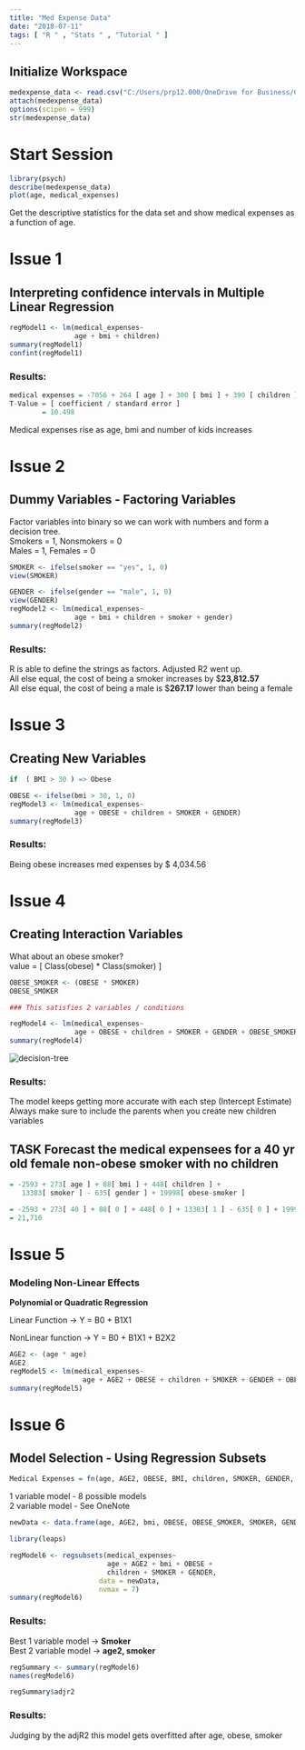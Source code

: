 ```yaml
---
title: "Med Expense Data"
date: "2018-07-11"
tags: [ "R " , "Stats " , "Tutorial " ]
---
```


## Initialize Workspace

```r
medexpense_data <- read.csv("C:/Users/prp12.000/OneDrive for Business/Courses/BIA-6309-Stats-And-Machine-Learning/csv/medexpense_data.csv")
attach(medexpense_data)
options(scipen = 999)
str(medexpense_data)
```

# Start Session

```r
library(psych)
describe(medexpense_data)
plot(age, medical_expenses)
```

Get the descriptive statistics for the data set and show medical expenses as a function of age.

# Issue 1

## Interpreting confidence intervals in Multiple Linear Regression

```r
regModel1 <- lm(medical_expenses~
                age + bmi + children)
summary(regModel1)
confint(regModel1)
```

### Results:

```r
medical expenses = -7056 + 264 [ age ] + 300 [ bmi ] + 390 [ children ]  
T-Value = [ coefficient / standard error ]
        = 10.498  
```

Medical expenses rise as age, bmi and number of kids increases

# Issue 2

## Dummy Variables - Factoring Variables

Factor variables into binary so we can work with numbers and form a decision tree.  
Smokers = 1, Nonsmokers = 0  
Males = 1, Females = 0

```r
SMOKER <- ifelse(smoker == "yes", 1, 0)
view(SMOKER)

GENDER <- ifelse(gender == "male", 1, 0)
view(GENDER)
regModel2 <- lm(medical_expenses~
                age + bmi + children + smoker + gender)
summary(regModel2)
```

### Results:

R is able to define the strings as factors. Adjusted R2 went up.  
All else equal, the cost of being a smoker increases by $**23,812.57**  
All else equal, the cost of being a male is $**267.17** lower than being a female

# Issue 3

## Creating New Variables

```r
if  ( BMI > 30 ) => Obese

OBESE <- ifelse(bmi > 30, 1, 0)
regModel3 <- lm(medical_expenses~
                age + OBESE + children + SMOKER + GENDER)
summary(regModel3)
```

### Results:

Being obese increases med expenses by $ 4,034.56

# Issue 4

## Creating Interaction Variables

What about an obese smoker?  
 value = [ Class(obese) * Class(smoker) ]

```r
OBESE_SMOKER <- (OBESE * SMOKER)
OBESE_SMOKER

### This satisfies 2 variables / conditions

regModel4 <- lm(medical_expenses~
                age + OBESE + children + SMOKER + GENDER + OBESE_SMOKER)
summary(regModel4)
```

<img src="https://prp1277.github.io/static/smoker-decision-tree-ed9e675408f598b1eca9da3f7babc75d.png" alt="decision-tree">

### Results:

The model keeps getting more accurate with each step (Intercept Estimate)
Always make sure to include the parents when you create new children variables

## TASK Forecast the medical expensees for a 40 yr old female non-obese smoker with no children

```r
= -2593 + 273[ age ] + 88[ bmi ] + 448[ children ] +
   13383[ smoker ] - 635[ gender ] + 19998[ obese-smoker ]

= -2593 + 273[ 40 ] + 88[ 0 ] + 448[ 0 ] + 13383[ 1 ] - 635[ 0 ] + 19998[ 0 * 1 ]
= 21,710
```

# Issue 5

### Modeling Non-Linear Effects

**Polynomial or Quadratic Regression**

Linear Function -> Y = B0 + B1X1

NonLinear function -> Y = B0 + B1X1 + B2X2

```r
AGE2 <- (age * age)
AGE2
regModel5 <- lm(medical_expenses~
                  age + AGE2 + OBESE + children + SMOKER + GENDER + OBESE_SMOKER)
summary(regModel5)
```

# Issue 6

## Model Selection - Using Regression Subsets

```r
Medical Expenses = fn(age, AGE2, OBESE, BMI, children, SMOKER, GENDER, OBESE_SMOKER)
```

1 variable model - 8 possible models  
2 variable model - See OneNote

```r
newData <- data.frame(age, AGE2, bmi, OBESE, OBESE_SMOKER, SMOKER, GENDER, children)

library(leaps)

regModel6 <- regsubsets(medical_expenses~
                        age + AGE2 + bmi + OBESE +
                        children + SMOKER + GENDER,
                      data = newData,
                      nvmax = 7)
summary(regModel6)
```

### Results:

Best 1 variable model -> **Smoker**  
 Best 2 variable model -> **age2, smoker**

```r
regSummary <- summary(regModel6)
names(regModel6)

regSummary$adjr2
```

### Results:

Judging by the adjR2 this model gets overfitted after age, obese, smoker
